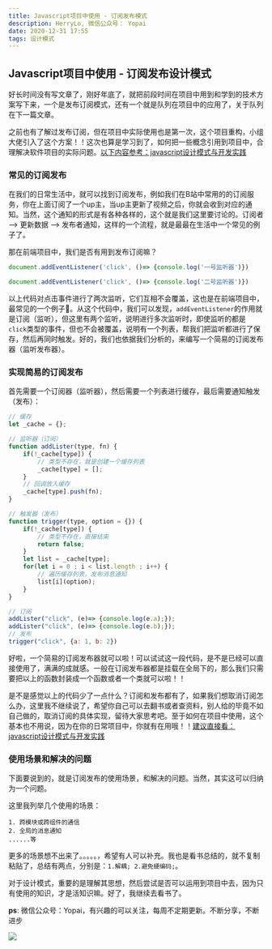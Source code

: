 ```yaml
---
title: Javascript项目中使用 - 订阅发布模式
description: HerryLo, 微信公众号： Yopai
date: 2020-12-31 17:55
tags: 设计模式
---
```


## Javascript项目中使用 - 订阅发布设计模式

好长时间没有写文章了，刚好年底了，就把前段时间在项目中用到和学到的技术方案写下来，一个是发布订阅模式，还有一个就是队列在项目中的应用了，关于队列在下一篇文章。

之前也有了解过发布订阅，但在项目中实际使用也是第一次，这个项目重构，小组大佬引入了这个方案！！这次也算是学习到了，如何把一些概念引用到项目中，合理解决软件项目的实际问题。[以下内容参考：javascript设计模式与开发实践]()

### 常见的订阅发布

在我们的日常生活中，就可以找到订阅发布，例如我们在B站中常用的的订阅服务，你在上面订阅了一个up主，当up主更新了视频之后，你就会收到对应的通知。当然，这个通知的形式是有各种各样的，这个就是我们这里要讨论的。订阅者 ——> 更新数据 ——> 发布者通知，这样的一个流程，就是最最在生活中一个常见的例子了。  

那在前端项目中，我们是否有用到发布订阅嘛？

```javascript
document.addEventListener('click', ()=> {console.log('一号监听器')})

document.addEventListener('click', ()=> {console.log('二号监听器')})
```
以上代码对点击事件进行了两次监听，它们互相不会覆盖，这也是在前端项目中，最常见的一个例子🌰。从这个代码中，我们可以发现，```addEventListener```的作用就是订阅（监听），但这里有两个监听，说明进行多次监听时，即使监听的都是```click```类型的事件，但也不会被覆盖，说明有一个列表，帮我们把监听都进行了保存，然后再同时触发。好的，我们也依据我们分析的，来编写一个简易的订阅发布器（监听发布器）。

### 实现简易的订阅发布

首先需要一个订阅器（监听器），然后需要一个列表进行缓存，最后需要通知触发（发布）：

```javascript
// 缓存
let _cache = {};

// 监听器（订阅）
function addLister(type, fn) {
    if(!_cache[type]) {
        // 类型不存在，就是创建一个缓存列表
        _cache[type] = [];
    }
    // 回调放入缓存
    _cache[type].push(fn);
}

// 触发器（发布）
function trigger(type, option = {}) {
    if(!_cache[type]) {
        // 类型不存在，直接结束
        return false;
    }
    let list = _cache[type];
    for(let i = 0 ; i < list.length ; i++) {
        // 遍历缓存列表，发布消息通知
        list[i](option);
    }
}

// 订阅
addLister("click", (e)=> {console.log(e.a);});
addLister("click", (e)=> {console.log(e.b);});
// 发布
trigger("click", {a: 1, b: 2})
```
好啦，一个简易的订阅发布器就可以啦！可以试试这一段代码，是不是已经可以直接使用了，满满的成就感。一般在订阅发布器都是挂载在全局下的，那么我们只需要把以上的函数封装成一个函数或者一个类就可以啦！！

是不是感觉以上的代码少了一点什么？订阅和发布都有了，如果我们想取消订阅怎么办，这里我不继续说了，希望你自己可以去翻书或者查资料，别人给的毕竟不如自己做的，取消订阅的具体实现，留待大家思考吧。至于如何在项目中使用，这个基本也不用说，因为在你的日常项目中，你就有在用哦！！[建议直接看：javascript设计模式与开发实践]()

### 使用场景和解决的问题

下面要说到的，就是订阅发布的使用场景，和解决的问题。当然，其实这可以归纳为一个问题。

这里我列举几个使用的场景：

    1. 跨模块或跨组件的通信
    2. 全局的消息通知
    ......等

更多的场景想不出来了。。。。。，希望有人可以补充。我也是看书总结的，就不复制粘贴了，总结有两点，分别是：```1.解耦; 2.避免硬编码;```。

对于设计模式，重要的是理解其思想，然后尝试是否可以运用到项目中去，因为只有使用的知识，才是活知识嘛。好了，我继续去看书了。

**ps**: 微信公众号：Yopai，有兴趣的可以关注，每周不定期更新。不断分享，不断进步

![](/webChat1.png)
